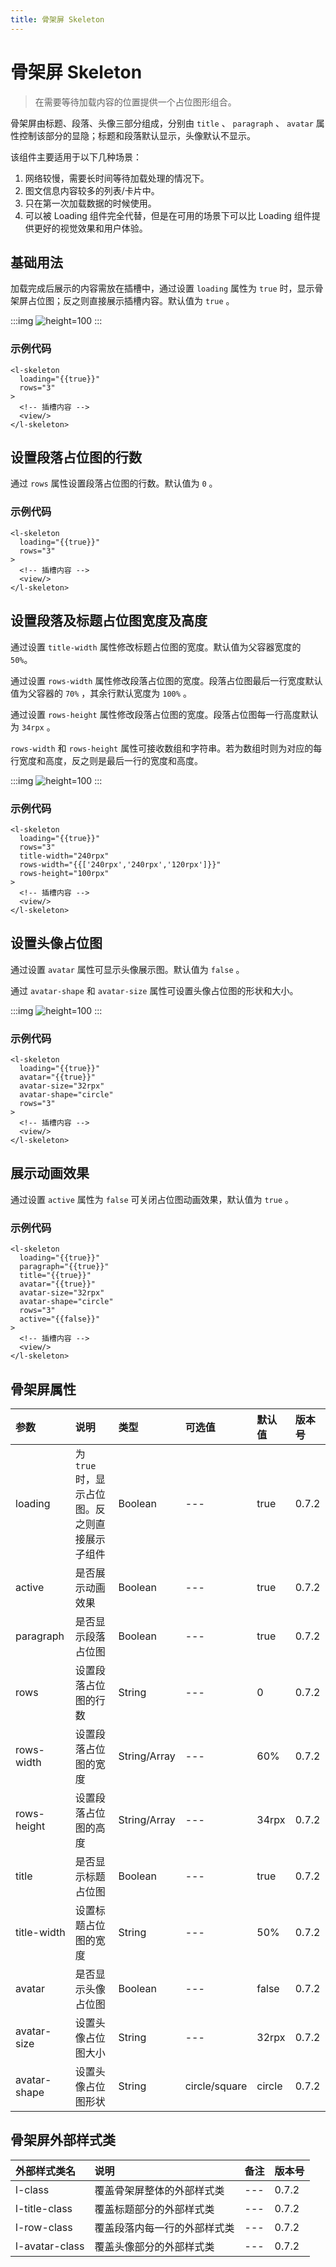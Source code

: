 ```yaml
---
title: 骨架屏 Skeleton
---
```


# <H2Icon /> 骨架屏 Skeleton

> 在需要等待加载内容的位置提供一个占位图形组合。

骨架屏由标题、段落、头像三部分组成，分别由 `title` 、 `paragraph` 、 `avatar` 属性控制该部分的显隐；标题和段落默认显示，头像默认不显示。

该组件主要适用于以下几种场景：

1. 网络较慢，需要长时间等待加载处理的情况下。
2. 图文信息内容较多的列表/卡片中。
3. 只在第一次加载数据的时候使用。
4. 可以被 Loading 组件完全代替，但是在可用的场景下可以比 Loading 组件提供更好的视觉效果和用户体验。

## 基础用法

加载完成后展示的内容需放在插槽中，通过设置 `loading` 属性为 `true` 时，显示骨架屏占位图；反之则直接展示插槽内容。默认值为 `true` 。

:::img
![height=100](/screenshots/skeleton/1.png)
:::

### 示例代码

```wxml
<l-skeleton 
  loading="{{true}}"
  rows="3"
>
  <!-- 插槽内容 -->
  <view/>
</l-skeleton>
```

## 设置段落占位图的行数

通过 `rows` 属性设置段落占位图的行数。默认值为 `0` 。

### 示例代码

```wxml
<l-skeleton 
  loading="{{true}}"
  rows="3"
>
  <!-- 插槽内容 -->
  <view/>
</l-skeleton>
```

## 设置段落及标题占位图宽度及高度

通过设置 `title-width` 属性修改标题占位图的宽度。默认值为父容器宽度的 `50%`。

通过设置 `rows-width` 属性修改段落占位图的宽度。段落占位图最后一行宽度默认值为父容器的 `70%` ，其余行默认宽度为 `100%` 。

通过设置 `rows-height` 属性修改段落占位图的宽度。段落占位图每一行高度默认为 `34rpx` 。

`rows-width` 和 `rows-height` 属性可接收数组和字符串。若为数组时则为对应的每行宽度和高度，反之则是最后一行的宽度和高度。

:::img
![height=100](/screenshots/skeleton/2.png)
:::

### 示例代码

```wxml
<l-skeleton 
  loading="{{true}}"
  rows="3"
  title-width="240rpx"
  rows-width="{{['240rpx','240rpx','120rpx']}}"
  rows-height="100rpx"
>
  <!-- 插槽内容 -->
  <view/>
</l-skeleton>
```

## 设置头像占位图

通过设置 `avatar` 属性可显示头像展示图。默认值为 `false` 。

通过 `avatar-shape` 和 `avatar-size` 属性可设置头像占位图的形状和大小。

:::img
![height=100](/screenshots/skeleton/3.png)
:::

### 示例代码

```wxml
<l-skeleton 
  loading="{{true}}"
  avatar="{{true}}"
  avatar-size="32rpx"
  avatar-shape="circle"
  rows="3"
>
  <!-- 插槽内容 -->
  <view/>
</l-skeleton>
```

## 展示动画效果

通过设置 `active` 属性为 `false` 可关闭占位图动画效果，默认值为 `true` 。

### 示例代码

```wxml
<l-skeleton 
  loading="{{true}}"
  paragraph="{{true}}"
  title="{{true}}"
  avatar="{{true}}"
  avatar-size="32rpx"
  avatar-shape="circle"
  rows="3"
  active="{{false}}"
>
  <!-- 插槽内容 -->
  <view/>
</l-skeleton>
```

## 骨架屏属性

| 参数   | 说明 | 类型 | 可选值 | 默认值 |  版本号 |
|:----|:----|:----|:----|:----|:----|
| loading | 为 `true` 时，显示占位图。反之则直接展示子组件 | Boolean | --- | true | 0.7.2|
| active | 是否展示动画效果 | Boolean |  --- | true  | 0.7.2|
| paragraph | 是否显示段落占位图 | Boolean | --- | true | 0.7.2|
| rows | 设置段落占位图的行数 | String | --- | 0 |0.7.2 |
| rows-width | 设置段落占位图的宽度 | String/Array | --- | 60% | 0.7.2|
| rows-height | 设置段落占位图的高度 | String/Array | --- | 34rpx |0.7.2 |
| title   | 是否显示标题占位图 | Boolean | --- | true |0.7.2 |
| title-width | 设置标题占位图的宽度| String | --- | 50% |0.7.2 |
| avatar | 是否显示头像占位图 | Boolean |  ---  | false  | 0.7.2|
| avatar-size | 设置头像占位图大小 | String |  ---  | 32rpx  |0.7.2 |
| avatar-shape | 设置头像占位图形状 | String |  circle/square  | circle  |0.7.2 |

## 骨架屏外部样式类

| 外部样式类名 | 说明 | 备注 | 版本号 |
| :--------- | :----------------- | :----- | :----- |
| l-class | 覆盖骨架屏整体的外部样式类 | --- |0.7.2 |
| l-title-class | 覆盖标题部分的外部样式类 | --- |0.7.2 |
| l-row-class | 覆盖段落内每一行的外部样式类 |  --- |0.7.2 |
| l-avatar-class | 覆盖头像部分的外部样式类 |  --- | 0.7.2|

<RightMenu />